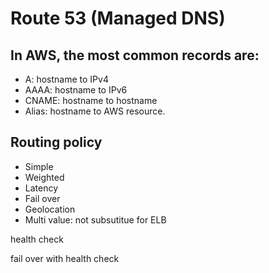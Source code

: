 Route 53 (Managed DNS)
=========================

## In AWS, the most common records are:
- A: hostname to IPv4
- AAAA: hostname to IPv6
- CNAME: hostname to hostname
- Alias: hostname to AWS resource. 

## Routing policy
- Simple
- Weighted
- Latency
- Fail over
- Geolocation
- Multi value: not subsutitue for ELB

health check

fail over with health check